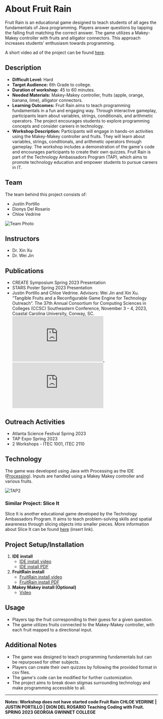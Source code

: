 # About Fruit Rain

Fruit Rain is an educational game designed to teach students of all ages the fundamentals of Java programming. Players answer questions by tapping the falling fruit matching the correct answer. The game utilizes a Makey-Makey controller with fruits and alligator connectors. This approach increases students' enthusiasm towards programming.

A short video ad of the project can be found [here](https://github.com/TAP-GGC/FruitRain/blob/main/media/Fruit%20Rain%20-%20Ad.mp4).

## Description
- **Difficult Level:** Hard
- **Target Audience:** 6th Grade to college.
- **Duration of workshop:** 45 to 60 minutes.
- **Needed Materials:** Makey-Makey controller, fruits (apple, orange, banana, lime), alligator connectors.
- **Learning Outcomes:** Fruit Rain aims to teach programming fundamentals in a fun and engaging way. Through interactive gameplay, participants learn about variables, strings, conditionals, and arithmetic operators. The project encourages students to explore programming concepts and consider careers in technology.
- **Workshop Description:** Participants will engage in hands-on activities using the Makey-Makey controller and fruits. They will learn about variables, strings, conditionals, and arithmetic operators through gameplay. The workshop includes a demonstration of the game's code and encourages participants to create their own quizzes. Fruit Rain is part of the Technology Ambassadors Program (TAP), which aims to promote technology education and empower students to pursue careers in IT.

## Team
The team behind this project consists of:
- Justin Portillo
- Dionys Del Rosario
- Chloe Vedrine

![Team Photo](https://github.com/TechAmbassadors-GGC/FruitRain/blob/main/media/TAP_Team.png)

## Instructors
- Dr. Xin Xu
- Dr. Wei Jin

## Publications
- CREATE Symposium Spring 2023 Presentation
- STARS Poster Spring 2023 Presentation
- Justin Portillo and Chloe Vedrine. Advisors: Wei Jin and Xin Xu. “Tangible Fruits and a Reconfigurable Game Engine for Technology Outreach”. The 37th Annual Consortium for Computing Sciences in Colleges (CCSC) Southeastern Conference, November 3 – 4, 2023,  Coastal Carolina University, Conway, SC. ![CCSC Abstract](https://github.com/TAP-GGC/FruitRain/blob/main/documents/publications/FruitRain-CCSC2023Abstract.pdf), ![Poster](https://github.com/TAP-GGC/FruitRain/blob/main/documents/publications/FruitRain-CCSC2023-Poster.pdf)     
 

## Outreach Activities
- Atlanta Science Festival Spring 2023
- TAP Expo Spring 2023
- 2 Workshops - ITEC 1001, ITEC 2110

## Technology
The game was developed using Java with Processing as the IDE ([Processing](https://processing.org/)). Inputs are handled using a Makey Makey controller and various fruits.

![TAP2](https://github.com/TechAmbassadors-GGC/FruitRain/blob/main/media/TAP2.png)

### Similar Project: Slice It
Slice It is another educational game developed by the Technology Ambassadors Program. It aims to teach problem-solving skills and spatial awareness through slicing objects into smaller pieces. More information about Slice It can be found [here](#) (insert link).

## Project Setup/Installation
1. **IDE install**
   - [IDE install video](https://github.com/TAP-GGC/FruitRain/blob/main/media/Fruit%20Rain%20-%20installProcessing.mp4)
   - [IDE install PDF](https://github.com/TAP-GGC/FruitRain/blob/main/documents/ProcessingPDF.pdf)
2. **FruitRain install**
   - [FruitRain install video](https://github.com/TAP-GGC/FruitRain/blob/main/media/Fruit%20Rain%20-%20runInstructions.mp4)
   - [FruitRain install PDF](https://github.com/TAP-GGC/FruitRain/blob/main/documents/SetupPDF.pdf)
3. **Makey Makey install (Optional)**
   - [Video](https://github.com/TAP-GGC/FruitRain/blob/main/media/Makey%20Makey%20Set%20up.mp4)


## Usage
- Players tap the fruit corresponding to their guess for a given question.
- The game utilizes fruits connected to the Makey-Makey controller, with each fruit mapped to a directional input.

## Additional Notes
- The game was designed to teach programming fundamentals but can be repurposed for other subjects.
- Players can create their own quizzes by following the provided format in csv files.
- The game's code can be modified for further customization.
- The project aims to break down stigmas surrounding technology and make programming accessible to all.

---

**Notes: Workshop does not have started code Fruit Rain CHLOE VEDRINE | JUSTIN PORTILLO | DION DEL ROSARIO Teaching Coding with Fruit. SPRING 2023 GEORGIA GWINNET COLLEGE**
